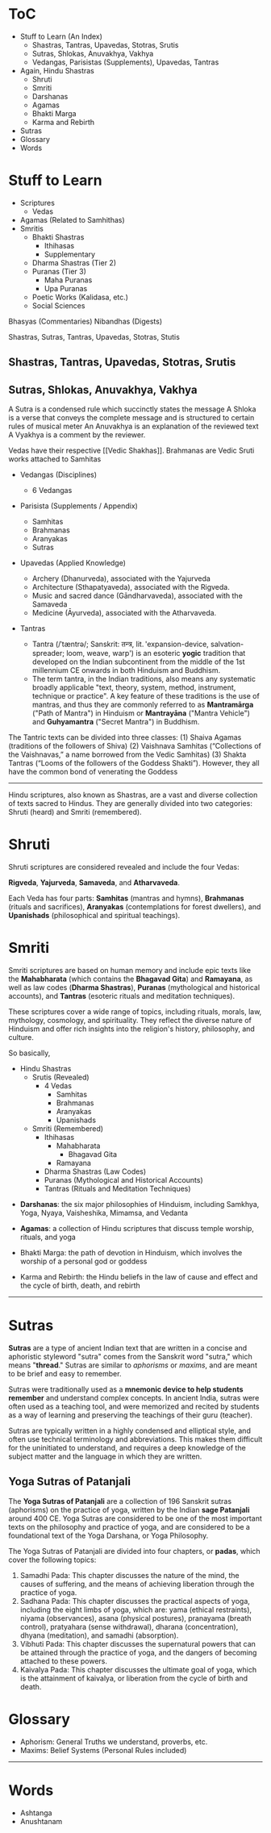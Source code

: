 # ToC
- Stuff to Learn (An Index)
	- Shastras, Tantras, Upavedas, Stotras, Srutis
	- Sutras, Shlokas, Anuvakhya, Vakhya
	- Vedangas, Parisistas (Supplements), Upavedas, Tantras
- Again, Hindu Shastras
	- Shruti
	- Smriti
	- Darshanas
	- Agamas
	- Bhakti Marga
	- Karma and Rebirth
- Sutras
- Glossary 
- Words
# Stuff to Learn
- Scriptures
	- Vedas
- Agamas (Related to Samhithas)
- Smritis
	- Bhakti Shastras
		- Ithihasas
		- Supplementary
	- Dharma Shastras (Tier 2)
	- Puranas (Tier 3)
		- Maha Puranas
		- Upa Puranas
	- Poetic Works (Kalidasa, etc.)
	- Social Sciences

Bhasyas (Commentaries)
Nibandhas (Digests)

Shastras, Sutras, Tantras, Upavedas, Stotras, Stutis

## Shastras, Tantras, Upavedas, Stotras, Srutis

## Sutras, Shlokas, Anuvakhya, Vakhya
A Sutra is a condensed rule which succinctly states the message
A Shloka is a verse that conveys the complete message and is structured to certain rules of musical meter
An Anuvakhya is an explanation of the reviewed text
A Vyakhya is a comment by the reviewer.


Vedas have their respective [[Vedic Shakhas]].
Brahmanas are Vedic Sruti works attached to Samhitas



- Vedangas (Disciplines)
	- 6 Vedangas
- Parisista (Supplements / Appendix)
	- Samhitas
	- Brahmanas
	- Aranyakas
	- Sutras
- Upavedas (Applied Knowledge)
	- Archery (Dhanurveda), associated with the Yajurveda
	- Architecture (Sthapatyaveda), associated with the Rigveda.
	- Music and sacred dance (Gāndharvaveda), associated with the Samaveda
	- Medicine (Āyurveda), associated with the Atharvaveda.

- Tantras
	- Tantra (/ˈtæntrə/; Sanskrit: तन्त्र, lit. 'expansion-device, salvation-spreader; loom, weave, warp') is an esoteric **yogic** tradition that developed on the Indian subcontinent from the middle of the 1st millennium CE onwards in both Hinduism and Buddhism.
	- The term tantra, in the Indian traditions, also means any systematic broadly applicable "text, theory, system, method, instrument, technique or practice". A key feature of these traditions is the use of mantras, and thus they are commonly referred to as **Mantramārga** ("Path of Mantra") in Hinduism or **Mantrayāna** ("Mantra Vehicle") and **Guhyamantra** ("Secret Mantra") in Buddhism.

The Tantric texts can be divided into three classes:
(1) Shaiva Agamas (traditions of the followers of Shiva)
(2) Vaishnava Samhitas (“Collections of the Vaishnavas,” a name borrowed from the Vedic Samhitas)
(3) Shakta Tantras (“Looms of the followers of the Goddess Shakti”). 
However, they all have the common bond of venerating the Goddess

---

Hindu scriptures, also known as Shastras, are a vast and diverse collection of texts sacred to Hindus. They are generally divided into two categories: Shruti (heard) and Smriti (remembered).
# Shruti
Shruti scriptures are considered revealed and include the four Vedas: 

**Rigveda**, **Yajurveda**, **Samaveda**, and **Atharvaveda**. 

Each Veda has four parts: **Samhitas** (mantras and hymns), **Brahmanas** (rituals and sacrifices), **Aranyakas** (contemplations for forest dwellers), and **Upanishads** (philosophical and spiritual teachings).
# Smriti
Smriti scriptures are based on human memory and include epic texts like the **Mahabharata** (which contains the **Bhagavad Gita**) and **Ramayana**, as well as law codes (**Dharma Shastras**), **Puranas** (mythological and historical accounts), and **Tantras** (esoteric rituals and meditation techniques).

These scriptures cover a wide range of topics, including rituals, morals, law, mythology, cosmology, and spirituality. They reflect the diverse nature of Hinduism and offer rich insights into the religion's history, philosophy, and culture.


So basically,

- Hindu Shastras
	- Srutis (Revealed)
		- 4 Vedas
			- Samhitas
			- Brahmanas
			- Aranyakas
			- Upanishads
	- Smriti (Remembered)
		- Ithihasas
			- Mahabharata
				- Bhagavad Gita
			- Ramayana
		- Dharma Shastras (Law Codes)
		- Puranas (Mythological and Historical Accounts)
		- Tantras (Rituals and Meditation Techniques)


* **Darshanas**: the six major philosophies of Hinduism, including Samkhya, Yoga, Nyaya, Vaisheshika, Mimamsa, and Vedanta

* **Agamas**: a collection of Hindu scriptures that discuss temple worship, rituals, and yoga

* Bhakti Marga: the path of devotion in Hinduism, which involves the worship of a personal god or goddess
* Karma and Rebirth: the Hindu beliefs in the law of cause and effect and the cycle of birth, death, and rebirth

---
# Sutras
**Sutras** are a type of ancient Indian text that are written in a concise and aphoristic styleword "sutra" comes from the Sanskrit word "sutra," which means "**thread**." Sutras are similar to *aphorisms* or *maxims*, and are meant to be brief and easy to remember.

Sutras were traditionally used as a **mnemonic device to help students remember** and understand complex concepts. In ancient India, sutras were often used as a teaching tool, and were memorized and recited by students as a way of learning and preserving the teachings of their guru (teacher).

Sutras are typically written in a highly condensed and elliptical style, and often use technical terminology and abbreviations. This makes them difficult for the uninitiated to understand, and requires a deep knowledge of the subject matter and the language in which they are written.
## Yoga Sutras of Patanjali

The **Yoga Sutras of Patanjali** are a collection of 196 Sanskrit sutras (aphorisms) on the practice of yoga, written by the Indian **sage Patanjali** around 400 CE. Yoga Sutras are considered to be one of the most important texts on the philosophy and practice of yoga, and are considered to be a foundational text of the Yoga Darshana, or Yoga Philosophy.

The Yoga Sutras of Patanjali are divided into four chapters, or **padas**, which cover the following topics:
1. Samadhi Pada: This chapter discusses the nature of the mind, the causes of suffering, and the means of achieving liberation through the practice of yoga.
2. Sadhana Pada: This chapter discusses the practical aspects of yoga, including the eight limbs of yoga, which are: yama (ethical restraints), niyama (observances), asana (physical postures), pranayama (breath control), pratyahara (sense withdrawal), dharana (concentration), dhyana (meditation), and samadhi (absorption).
3. Vibhuti Pada: This chapter discusses the supernatural powers that can be attained through the practice of yoga, and the dangers of becoming attached to these powers.
4. Kaivalya Pada: This chapter discusses the ultimate goal of yoga, which is the attainment of kaivalya, or liberation from the cycle of birth and death.
# Glossary
- Aphorism: General Truths we understand, proverbs, etc.
- Maxims: Belief Systems (Personal Rules included)

---

# Words
- Ashtanga
- Anushtanam